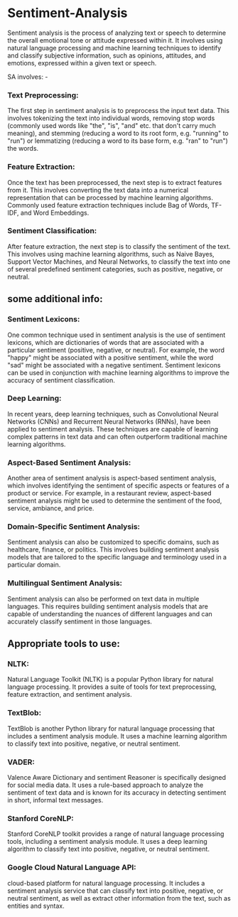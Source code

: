 # Sentiment-Analysis

Sentiment analysis is the process of analyzing text or speech to determine the overall emotional tone or attitude expressed within it. It involves using natural language processing and machine learning techniques to identify and classify subjective information, such as opinions, attitudes, and emotions, expressed within a given text or speech.

SA involves: -
### Text Preprocessing: 
The first step in sentiment analysis is to preprocess the input text data. This involves tokenizing the text into individual words, removing stop words (commonly used words like "the", "is", "and" etc. that don't carry much meaning), and stemming (reducing a word to its root form, e.g. "running" to "run") or lemmatizing (reducing a word to its base form, e.g. "ran" to "run") the words.

### Feature Extraction: 
Once the text has been preprocessed, the next step is to extract features from it. This involves converting the text data into a numerical representation that can be processed by machine learning algorithms. Commonly used feature extraction techniques include Bag of Words, TF-IDF, and Word Embeddings.

### Sentiment Classification: 
After feature extraction, the next step is to classify the sentiment of the text. This involves using machine learning algorithms, such as Naive Bayes, Support Vector Machines, and Neural Networks, to classify the text into one of several predefined sentiment categories, such as positive, negative, or neutral.

## some additional info:

### Sentiment Lexicons: 
One common technique used in sentiment analysis is the use of sentiment lexicons, which are dictionaries of words that are associated with a particular sentiment (positive, negative, or neutral). For example, the word "happy" might be associated with a positive sentiment, while the word "sad" might be associated with a negative sentiment. Sentiment lexicons can be used in conjunction with machine learning algorithms to improve the accuracy of sentiment classification.

### Deep Learning: 
In recent years, deep learning techniques, such as Convolutional Neural Networks (CNNs) and Recurrent Neural Networks (RNNs), have been applied to sentiment analysis. These techniques are capable of learning complex patterns in text data and can often outperform traditional machine learning algorithms.

### Aspect-Based Sentiment Analysis: 
Another area of sentiment analysis is aspect-based sentiment analysis, which involves identifying the sentiment of specific aspects or features of a product or service. For example, in a restaurant review, aspect-based sentiment analysis might be used to determine the sentiment of the food, service, ambiance, and price.

### Domain-Specific Sentiment Analysis: 
Sentiment analysis can also be customized to specific domains, such as healthcare, finance, or politics. This involves building sentiment analysis models that are tailored to the specific language and terminology used in a particular domain.

### Multilingual Sentiment Analysis: 
Sentiment analysis can also be performed on text data in multiple languages. This requires building sentiment analysis models that are capable of understanding the nuances of different languages and can accurately classify sentiment in those languages.

## Appropriate tools to use:

### NLTK:
Natural Language Toolkit (NLTK) is a popular Python library for natural language processing. It provides a suite of tools for text preprocessing, feature extraction, and sentiment analysis.

### TextBlob: 
TextBlob is another Python library for natural language processing that includes a sentiment analysis module. It uses a machine learning algorithm to classify text into positive, negative, or neutral sentiment.

### VADER: 
Valence Aware Dictionary and sentiment Reasoner is specifically designed for social media data. It uses a rule-based approach to analyze the sentiment of text data and is known for its accuracy in detecting sentiment in short, informal text messages.

### Stanford CoreNLP: 
Stanford CoreNLP toolkit provides a range of natural language processing tools, including a sentiment analysis module. It uses a deep learning algorithm to classify text into positive, negative, or neutral sentiment.

### Google Cloud Natural Language API: 
cloud-based platform for natural language processing. It includes a sentiment analysis service that can classify text into positive, negative, or neutral sentiment, as well as extract other information from the text, such as entities and syntax.